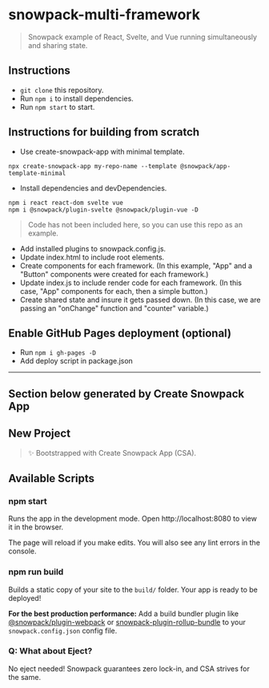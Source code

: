 # snowpack-multi-framework

> Snowpack example of React, Svelte, and Vue running simultaneously and sharing state.

## Instructions

- `git clone` this repository.
- Run `npm i` to install dependencies.
- Run `npm start` to start.

## Instructions for building from scratch

- Use create-snowpack-app with minimal template.

```
npx create-snowpack-app my-repo-name --template @snowpack/app-template-minimal
```

- Install dependencies and devDependencies.

```
npm i react react-dom svelte vue
npm i @snowpack/plugin-svelte @snowpack/plugin-vue -D
```

> Code has not been included here, so you can use this repo as an example.

- Add installed plugins to snowpack.config.js.
- Update index.html to include root elements.
- Create components for each framework. (In this example, "App" and a "Button" components were created for each framework.)
- Update index.js to include render code for each framework. (In this case, "App" components for each, then a simple button.)
- Create shared state and insure it gets passed down. (In this case, we are passing an "onChange" function and "counter" variable.)

## Enable GitHub Pages deployment (optional)

- Run `npm i gh-pages -D`
- Add deploy script in package.json

---

## Section below generated by Create Snowpack App

## New Project

> ✨ Bootstrapped with Create Snowpack App (CSA).

## Available Scripts

### npm start

Runs the app in the development mode.
Open http://localhost:8080 to view it in the browser.

The page will reload if you make edits.
You will also see any lint errors in the console.

### npm run build

Builds a static copy of your site to the `build/` folder.
Your app is ready to be deployed!

**For the best production performance:** Add a build bundler plugin like [@snowpack/plugin-webpack](https://github.com/snowpackjs/snowpack/tree/main/plugins/plugin-webpack) or [snowpack-plugin-rollup-bundle](https://github.com/ParamagicDev/snowpack-plugin-rollup-bundle) to your `snowpack.config.json` config file.

### Q: What about Eject?

No eject needed! Snowpack guarantees zero lock-in, and CSA strives for the same.
